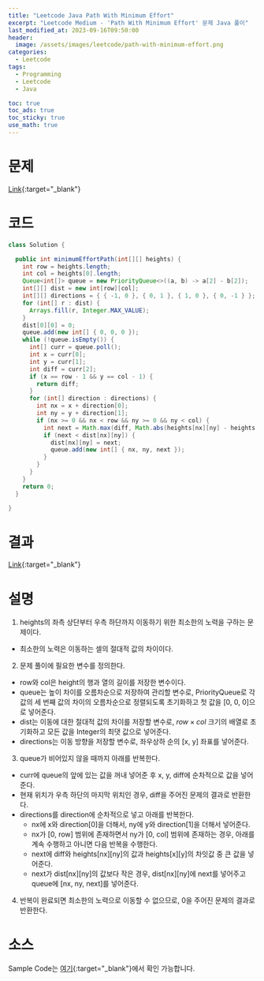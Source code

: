 ```yaml
---
title: "Leetcode Java Path With Minimum Effort"
excerpt: "Leetcode Medium - 'Path With Minimum Effort' 문제 Java 풀이"
last_modified_at: 2023-09-16T09:50:00
header:
  image: /assets/images/leetcode/path-with-minimum-effort.png
categories:
  - Leetcode
tags:
  - Programming
  - Leetcode
  - Java

toc: true
toc_ads: true
toc_sticky: true
use_math: true
---
```

# 문제
[Link](https://leetcode.com/problems/path-with-minimum-effort){:target="_blank"}

# 코드
```java
class Solution {

  public int minimumEffortPath(int[][] heights) {
    int row = heights.length;
    int col = heights[0].length;
    Queue<int[]> queue = new PriorityQueue<>((a, b) -> a[2] - b[2]);
    int[][] dist = new int[row][col];
    int[][] directions = { { -1, 0 }, { 0, 1 }, { 1, 0 }, { 0, -1 } };
    for (int[] r : dist) {
      Arrays.fill(r, Integer.MAX_VALUE);
    }
    dist[0][0] = 0;
    queue.add(new int[] { 0, 0, 0 });
    while (!queue.isEmpty()) {
      int[] curr = queue.poll();
      int x = curr[0];
      int y = curr[1];
      int diff = curr[2];
      if (x == row - 1 && y == col - 1) {
        return diff;
      }
      for (int[] direction : directions) {
        int nx = x + direction[0];
        int ny = y + direction[1];
        if (nx >= 0 && nx < row && ny >= 0 && ny < col) {
          int next = Math.max(diff, Math.abs(heights[nx][ny] - heights[x][y]));
          if (next < dist[nx][ny]) {
            dist[nx][ny] = next;
            queue.add(new int[] { nx, ny, next });
          }
        }
      }
    }
    return 0;
  }

}
```

# 결과
[Link](https://leetcode.com/problems/path-with-minimum-effort/submissions/1050506436/){:target="_blank"}

# 설명
1. heights의 좌측 상단부터 우측 하단까지 이동하기 위한 최소한의 노력을 구하는 문제이다.
- 최소한의 노력은 이동하는 셀의 절대적 값의 차이이다.

2. 문제 풀이에 필요한 변수를 정의한다.
- row와 col은 height의 행과 열의 길이를 저장한 변수이다.
- queue는 높이 차이를 오름차순으로 저장하여 관리할 변수로, PriorityQueue로 각 값의 세 번째 값의 차이의 오름차순으로 정렬되도록 초기화하고 첫 값을 [0, 0, 0]으로 넣어준다.
- dist는 이동에 대한 절대적 값의 차이를 저장할 변수로, $row \times col$ 크기의 배열로 초기화하고 모든 값을 Integer의 최댓 값으로 넣어준다.
- directions는 이동 방향을 저장할 변수로, 좌우상하 순의 [x, y] 좌표를 넣어준다.

3. queue가 비어있지 않을 때까지 아래를 반복한다.
- curr에 queue의 앞에 있는 값을 꺼내 넣어준 후 x, y, diff에 순차적으로 값을 넣어준다.
- 현재 위치가 우측 하단의 마지막 위치인 경우, diff을 주어진 문제의 결과로 반환한다.
- directions를 direction에 순차적으로 넣고 아래를 반복한다.
  - nx에 x와 direction[0]을 더해서, ny에 y와 direction[1]을 더해서 넣어준다.
  - nx가 [0, row] 범위에 존재하면서 ny가 [0, col] 범위에 존재하는 경우, 아래를 계속 수행하고 아니면 다음 반복을 수행한다.
  - next에 diff와 heights[nx][ny]의 값과 heights[x][y]의 차잇값 중 큰 값을 넣어준다.
  - next가 dist[nx][ny]의 값보다 작은 경우, dist[nx][ny]에 next를 넣어주고 queue에 [nx, ny, next]를 넣어준다.

4. 반복이 완료되면 최소한의 노력으로 이동할 수 없으므로, 0을 주어진 문제의 결과로 반환한다.

# 소스
Sample Code는 [여기](https://github.com/GracefulSoul/leetcode/blob/master/src/main/java/gracefulsoul/problems/PathWithMinimumEffort.java){:target="_blank"}에서 확인 가능합니다.